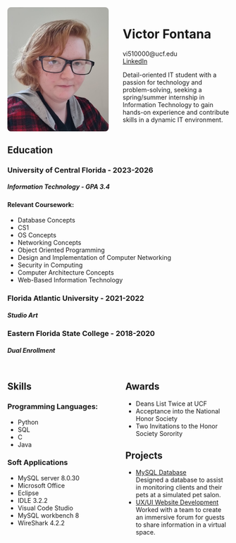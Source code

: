 <div style="display: flex; align-items: center; gap: 2rem;">
  <img src="IMG_34567.png" alt="Photo of Victor Fontana in black glasses and a red flannel. They have red hair, pale skin, and freckles." style="width: 230px; border-radius: 8px;"/>
  <div>
    <h1>Victor Fontana</h1>
    <p>
      vi510000@ucf.edu<br>
      <a href="https://www.linkedin.com/in/victor-fontana-563042222/">LinkedIn</a>
    </p>
    <p>
      Detail-oriented IT student with a passion for technology and problem-solving, seeking a spring/summer internship in Information Technology to gain hands-on experience and contribute skills in a dynamic IT environment.
    </p>
  </div>
</div>

<body>    
  <h2> Education </h2>
  
  <h3> 
    University of Central Florida - 2023-2026 
  </h3>
  <h5>
    Information Technology - GPA 3.4 
  </h5>
  
  <h4> 
    Relevant Coursework: 
  </h4>
  <ul>
          <li>Database Concepts</li>
          <li>CS1</li>
          <li>OS Concepts</li>
          <li>Networking Concepts</li>
          <li>Object Oriented Programming</li>
          <li>Design and Implementation of Computer Networking</li>
          <li>Security in Computing</li>
          <li>Computer Architecture Concepts</li>
          <li>Web-Based Information Technology</li>
  </ul>
  <h3>
    Florida Atlantic University - 2021-2022
  </h3>  
  <h5>  
    Studio Art 
  </h5>
  
  <h3> 
    Eastern Florida State College - 2018-2020
  </h3>
  <h5>
    Dual Enrollment
  </h5>
<div style="display: flex; gap: 2rem; align-items: flex-start; margin-top: 2rem;">
  <div style="flex: 1;">
    <h2>Skills</h2>
    <h3>Programming Languages:</h3>
    <ul>
      <li>Python</li>
      <li>SQL</li>
      <li>C</li>
      <li>Java</li>
    </ul>
    <h3>Soft Applications</h3>
    <ul>
      <li>MySQL server 8.0.30</li>
      <li>Microsoft Office</li>
      <li>Eclipse</li>
      <li>IDLE 3.2.2</li>
      <li>Visual Code Studio</li>
      <li>MySQL workbench 8</li>
      <li>WireShark 4.2.2</li>
    </ul>
  </div>

  <div style="flex: 1;">
    <h2>Awards</h2>
    <ul>
      <li>Deans List Twice at UCF</li>
      <li>Acceptance into the National Honor Society</li>
      <li>Two Invitations to the Honor Society Sorority</li>
    </ul>
    <h2> 
    Projects
  </h2>
  <ul>
    <li><a href="https://github.com/Victor-Fox911/SQL-PetSalonProject">MySQL Database</a> <br>Designed a database to assist in monitoring clients and their pets at a simulated pet salon.</li>
    <li><a href="https://phoenixphorums.wordpress.com/">UX/UI Website Development</a> <br>Worked with a team to create an immersive forum for guests to share information in a virtual space.</li>
  </ul>
  </div>
</div>

</body>
